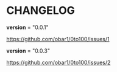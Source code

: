 # CHANGELOG

__version__ = "0.0.1"

https://github.com/obar1/0to100/issues/1

__version__ = "0.0.3"

https://github.com/obar1/0to100/issues/2
